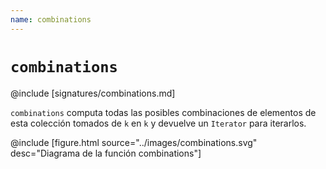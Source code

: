```yaml
---
name: combinations
---
```


# `combinations`

@include [signatures/combinations.md]

`combinations` computa todas las posibles combinaciones de elementos de esta colección tomados de `k` en `k` y devuelve un `Iterator` para iterarlos.

@include [figure.html source="../images/combinations.svg" desc="Diagrama de la función combinations"]
